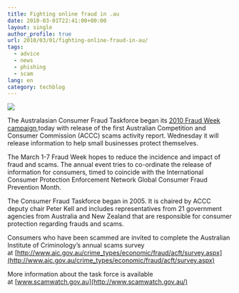 ```yaml
---
title: Fighting online fraud in .au
date: 2010-03-01T22:41:00+00:00
layout: single
author_profile: true
url: 2010/03/01/fighting-online-fraud-in-au/
tags:
  - advice
  - news
  - phishing
  - scam
lang: en
category: techblog
---
```

[![](http://1.bp.blogspot.com/_vaUVXcmC3OI/S4w7K2sT8KI/AAAAAAAABDM/bgG1L2rwyro/s640/ScamWatch-banner.GIF)](http://1.bp.blogspot.com/_vaUVXcmC3OI/S4w7K2sT8KI/AAAAAAAABDM/bgG1L2rwyro/s1600-h/ScamWatch-banner.GIF)

The Australasian Consumer Fraud Taskforce began its [2010 Fraud Week campaign ](http://www.accc.gov.au/content/index.phtml/itemId/916070)today with release of the first Australian Competition and Consumer Commission (ACCC) scams activity report. Wednesday it will release information to help small businesses protect themselves.

The March 1-7 Fraud Week hopes to reduce the incidence and impact of fraud and scams. The annual event tries to co-ordinate the release of information for consumers, timed to coincide with the International Consumer Protection Enforcement Network Global Consumer Fraud Prevention Month.

The Consumer Fraud Taskforce began in 2005. It is chaired by ACCC deputy chair Peter Kell and includes representatives from 21 government agencies from Australia and New Zealand that are responsible for consumer protection regarding frauds and scams.

Consumers who have been scammed are invited to complete the Australian Institute of Criminology’s annual scams survey at [http://www.aic.gov.au/crime_types/economic/fraud/acft/survey.aspx](http://www.aic.gov.au/crime_types/economic/fraud/acft/survey.aspx)

More information about the task force is available at [www.scamwatch.gov.au](http://www.scamwatch.gov.au/)